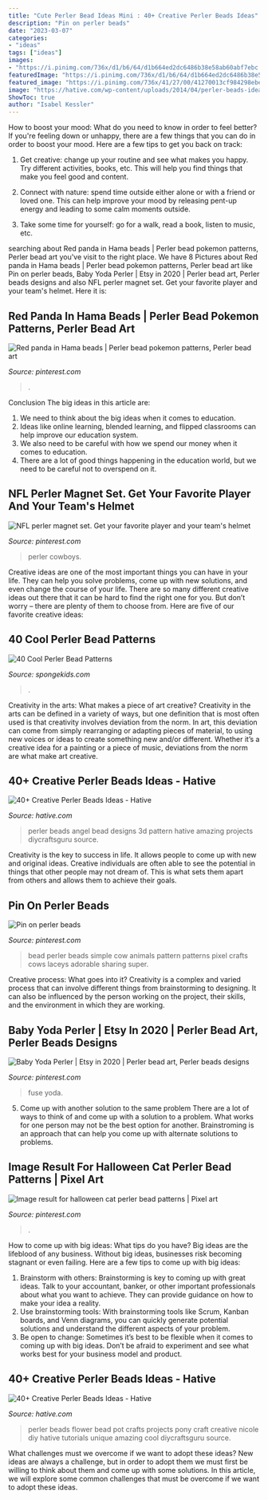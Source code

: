 ```yaml
---
title: "Cute Perler Bead Ideas Mini : 40+ Creative Perler Beads Ideas"
description: "Pin on perler beads"
date: "2023-03-07"
categories:
- "ideas"
tags: ["ideas"]
images:
- "https://i.pinimg.com/736x/d1/b6/64/d1b664ed2dc6486b38e58ab60abf7ebc.jpg"
featuredImage: "https://i.pinimg.com/736x/d1/b6/64/d1b664ed2dc6486b38e58ab60abf7ebc.jpg"
featured_image: "https://i.pinimg.com/736x/41/27/00/41270013cf984298ebef62dd849d1141--cute-cows-plastic-beads.jpg"
image: "https://hative.com/wp-content/uploads/2014/04/perler-beads-ideas/17-flower-pot-perler-beads.jpg"
ShowToc: true
author: "Isabel Kessler"
---
```



How to boost your mood: What do you need to know in order to feel better?
If you're feeling down or unhappy, there are a few things that you can do in order to boost your mood. Here are a few tips to get you back on track: 
1. Get creative: change up your routine and see what makes you happy. Try different activities, books, etc. This will help you find things that make you feel good and content. 

2. Connect with nature: spend time outside either alone or with a friend or loved one. This can help improve your mood by releasing pent-up energy and leading to some calm moments outside. 

3. Take some time for yourself: go for a walk, read a book, listen to music, etc.

	

		
searching about Red panda in Hama beads | Perler bead pokemon patterns, Perler bead art you've visit to the right place. We have 8 Pictures about Red panda in Hama beads | Perler bead pokemon patterns, Perler bead art like Pin on perler beads, Baby Yoda Perler | Etsy in 2020 | Perler bead art, Perler beads designs and also NFL perler magnet set. Get your favorite player and your team&#039;s helmet. Here it is:
		
    
## Red Panda In Hama Beads | Perler Bead Pokemon Patterns, Perler Bead Art

<img loading=lazy src="https://i.pinimg.com/736x/d1/b6/64/d1b664ed2dc6486b38e58ab60abf7ebc.jpg" onerror="this.onerror=null;this.src='https://tse1.mm.bing.net/th?id=OIP.gc8MlyfCDIbX9qd2Lp2CcwHaHa&amp;pid=15.1';" alt="Red panda in Hama beads | Perler bead pokemon patterns, Perler bead art">

_Source: pinterest.com_

>. 

	

Conclusion
The big ideas in this article are:
1. We need to think about the big ideas when it comes to education.
2. Ideas like online learning, blended learning, and flipped classrooms can help improve our education system.
3. We also need to be careful with how we spend our money when it comes to education.
4. There are a lot of good things happening in the education world, but we need to be careful not to overspend on it.

    
## NFL Perler Magnet Set. Get Your Favorite Player And Your Team&#039;s Helmet

<img loading=lazy src="https://i.pinimg.com/736x/1c/a5/07/1ca507320571a8682a4975e134b8f39f.jpg" onerror="this.onerror=null;this.src='https://tse2.mm.bing.net/th?id=OIP.B4b0PI3QEHYbZNzk6buebAHaFj&amp;pid=15.1';" alt="NFL perler magnet set. Get your favorite player and your team&#039;s helmet">

_Source: pinterest.com_

>perler cowboys. 

	

Creative ideas are one of the most important things you can have in your life. They can help you solve problems, come up with new solutions, and even change the course of your life. There are so many different creative ideas out there that it can be hard to find the right one for you. But don’t worry – there are plenty of them to choose from. Here are five of our favorite creative ideas: 

    
## 40 Cool Perler Bead Patterns

<img loading=lazy src="https://spongekids.com/wp-content/uploads/2014/04/perler-beads-patterns/34-snowman-couple.jpg" onerror="this.onerror=null;this.src='https://tse4.mm.bing.net/th?id=OIP.vnIXKgo7k1_oX9rQqDJ2ygHaIA&amp;pid=15.1';" alt="40 Cool Perler Bead Patterns">

_Source: spongekids.com_

>. 

	

Creativity in the arts: What makes a piece of art creative?
Creativity in the arts can be defined in a variety of ways, but one definition that is most often used is that creativity involves deviation from the norm. In art, this deviation can come from simply rearranging or adapting pieces of material, to using new voices or ideas to create something new and/or different. Whether it’s a creative idea for a painting or a piece of music, deviations from the norm are what make art creative.

    
## 40+ Creative Perler Beads Ideas - Hative

<img loading=lazy src="https://hative.com/wp-content/uploads/2014/04/perler-beads-ideas/40-angel-perler-beads.jpg" onerror="this.onerror=null;this.src='https://tse4.mm.bing.net/th?id=OIP.1p0xJDkgMRz-Pqb1iiiPZAHaFA&amp;pid=15.1';" alt="40+ Creative Perler Beads Ideas - Hative">

_Source: hative.com_

>perler beads angel bead designs 3d pattern hative amazing projects diycraftsguru source. 

	

Creativity is the key to success in life. It allows people to come up with new and original ideas. Creative individuals are often able to see the potential in things that other people may not dream of. This is what sets them apart from others and allows them to achieve their goals.

    
## Pin On Perler Beads

<img loading=lazy src="https://i.pinimg.com/736x/41/27/00/41270013cf984298ebef62dd849d1141--cute-cows-plastic-beads.jpg" onerror="this.onerror=null;this.src='https://tse1.mm.bing.net/th?id=OIP.QXzrzO5m1kXX8dEhcnBopQHaFj&amp;pid=15.1';" alt="Pin on perler beads">

_Source: pinterest.com_

>bead perler beads simple cow animals pattern patterns pixel crafts cows laceys adorable sharing super. 

	

Creative process: What goes into it?
Creativity is a complex and varied process that can involve different things from brainstorming to designing. It can also be influenced by the person working on the project, their skills, and the environment in which they are working.

    
## Baby Yoda Perler | Etsy In 2020 | Perler Bead Art, Perler Beads Designs

<img loading=lazy src="https://i.pinimg.com/736x/d8/0c/15/d80c157cbaed7b7c0cce0c5376b80f80.jpg" onerror="this.onerror=null;this.src='https://tse1.mm.bing.net/th?id=OIP.BlBUujwsVf2KJxCFYhM8aAHaJ3&amp;pid=15.1';" alt="Baby Yoda Perler | Etsy in 2020 | Perler bead art, Perler beads designs">

_Source: pinterest.com_

>fuse yoda. 

	

5. Come up with another solution to the same problem
There are a lot of ways to think of and come up with a solution to a problem. What works for one person may not be the best option for another. Brainstroming is an approach that can help you come up with alternate solutions to problems.

    
## Image Result For Halloween Cat Perler Bead Patterns | Pixel Art

<img loading=lazy src="https://i.pinimg.com/736x/92/cf/70/92cf702caa670b2b5d7731763f205d67.jpg" onerror="this.onerror=null;this.src='https://tse4.mm.bing.net/th?id=OIP.TlIl5Tg9zG1dluUppJ0OowHaKX&amp;pid=15.1';" alt="Image result for halloween cat perler bead patterns | Pixel art">

_Source: pinterest.com_

>. 

	

How to come up with big ideas: What tips do you have?
Big ideas are the lifeblood of any business. Without big ideas, businesses risk becoming stagnant or even failing. Here are a few tips to come up with big ideas: 
1. Brainstorm with others: Brainstorming is key to coming up with great ideas. Talk to your accountant, banker, or other important professionals about what you want to achieve. They can provide guidance on how to make your idea a reality. 
2. Use brainstorming tools: With brainstorming tools like Scrum, Kanban boards, and Venn diagrams, you can quickly generate potential solutions and understand the different aspects of your problem. 
3. Be open to change: Sometimes it’s best to be flexible when it comes to coming up with big ideas. Don’t be afraid to experiment and see what works best for your business model and product.

    
## 40+ Creative Perler Beads Ideas - Hative

<img loading=lazy src="https://hative.com/wp-content/uploads/2014/04/perler-beads-ideas/17-flower-pot-perler-beads.jpg" onerror="this.onerror=null;this.src='https://tse1.mm.bing.net/th?id=OIP.PpKHyO12P_RtQSamgMURVQHaMX&amp;pid=15.1';" alt="40+ Creative Perler Beads Ideas - Hative">

_Source: hative.com_

>perler beads flower bead pot crafts projects pony craft creative nicole diy hative tutorials unique amazing cool diycraftsguru source. 

	

What challenges must we overcome if we want to adopt these ideas?
New ideas are always a challenge, but in order to adopt them we must first be willing to think about them and come up with some solutions. In this article, we will explore some common challenges that must be overcome if we want to adopt these ideas.

